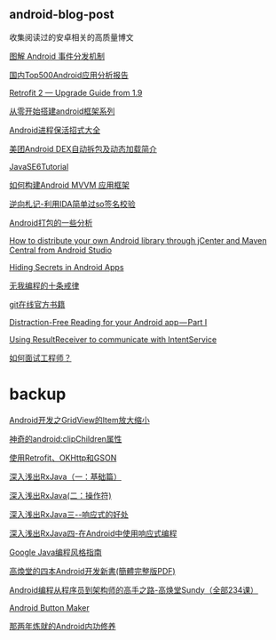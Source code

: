 ## android-blog-post
收集阅读过的安卓相关的高质量博文


[图解 Android 事件分发机制](http://www.jianshu.com/p/e99b5e8bd67b)

[国内Top500Android应用分析报告](https://mp.weixin.qq.com/s?__biz=MzA5OTMxMjQzMw==&mid=2648112527&idx=1&sn=b23c1b5f3e32e343ad96d705bd4d63ff&scene=1&srcid=0711SVtLTxYXurfDvMqW2LJi&key=77421cf58af4a6539e507304f3ba7258db54cc7d09d0da0d4d384e54aa5536776c95d86cfb4e18a26e41586ef17e83bd&ascene=0&uin=Mjc3OTU3Nzk1&devicetype=iMac+MacBookPro10%2C1+OSX+OSX+10.10.5+build%2814F1808%29&version=11020201&pass_ticket=ITDgY8jmrXUfwFXFF5dIXjjUGT%2Bjosrkf8JctrkEiM3n%2F5PmuQjtbzHuMvPqa8Qq)

[Retrofit 2 — Upgrade Guide from 1.9](https://futurestud.io/tutorials/retrofit-2-upgrade-guide-from-1-9)

[从零开始搭建android框架系列](http://www.jianshu.com/nb/3767449)

[Android进程保活招式大全](http://dev.qq.com/topic/57ac4a0ea374c75371c08ce8)

[美团Android DEX自动拆包及动态加载简介](http://tech.meituan.com/mt-android-auto-split-dex.html)

[JavaSE6Tutorial](https://github.com/JustinSDK/JavaSE6Tutorial/blob/master/docs/CH16.md)

[如何构建Android MVVM 应用框架](https://zhuanlan.zhihu.com/p/23772285?from=groupmessage)

[逆向札记-利用IDA简单过so签名校验](逆向札记-利用IDA简单过so签名校验)

[Android打包的一些分析](http://www.jianshu.com/p/63d733c7496d)

[How to distribute your own Android library through jCenter and Maven Central from Android Studio](https://inthecheesefactory.com/blog/how-to-upload-library-to-jcenter-maven-central-as-dependency/en)

[Hiding Secrets in Android Apps](https://rammic.github.io/2015/07/28/hiding-secrets-in-android-apps/)

[无我编程的十条戒律](http://www.infoq.com/cn/news/2017/06/10-Commandments-without-program)

[git在线官方书籍](https://git-scm.com/book/zh/v2/起步-关于版本控制)

[Distraction-Free Reading for your Android app — Part I](https://medium.com/@kiwiandroiddev/distraction-free-reading-for-your-android-app-part-i-242f77466175)

[Using ResultReceiver to communicate with IntentService](https://proandroiddev.com/intentservice-and-resultreceiver-70de71e5e40a)

[如何面试工程师？](http://www.infoq.com/cn/articles/how-to-interview-engineers)

# backup

[Android开发之GridView的Item放大缩小](http://blog.csdn.net/gaosunqiong/article/details/39371401)

[神奇的android:clipChildren属性](http://www.cnblogs.com/over140/p/3508335.html)

[使用Retrofit、OKHttp和GSON](http://blog.jobbole.com/65170/)

[深入浅出RxJava（一：基础篇）](http://blog.csdn.net/lzyzsd/article/details/41833541)

[深入浅出RxJava(二：操作符)](http://blog.csdn.net/lzyzsd/article/details/44094895)

[深入浅出RxJava三--响应式的好处](http://blog.csdn.net/lzyzsd/article/details/44891933)

[深入浅出RxJava四-在Android中使用响应式编程](http://blog.csdn.net/lzyzsd/article/details/45033611)

[Google Java编程风格指南](http://www.hawstein.com/posts/google-java-style.html)

[高煥堂的四本Android开发新書(簡體完整版PDF)](http://www.apkbus.com/forum.php?mod=viewthread&tid=56810)

[Android编程从程序员到架构师的高手之路-高焕堂Sundy（全部234课）](http://www.11wang.org/forum.php/thread-3884-1-1.html)

[Android Button Maker](http://angrytools.com/android/button/)

[那两年炼就的Android内功修养](http://blog.csdn.net/luoshengyang/article/details/8923485)



[]()
[]()
[]()
[]()
[]()
